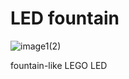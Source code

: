 # LED fountain

![image1(2)](https://github.com/user-attachments/assets/dc4040dd-a472-4352-bd60-1b37fb0f4e49)

fountain-like LEGO LED
